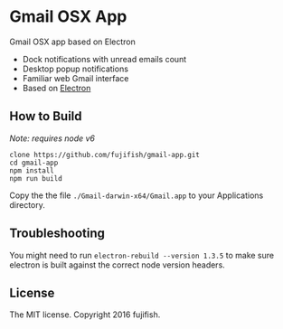 # Gmail OSX App

Gmail OSX app based on Electron

* Dock notifications with unread emails count
* Desktop popup notifications
* Familiar web Gmail interface
* Based on [Electron](http://electron.atom.io/)

## How to Build

_Note: requires node v6_

```
clone https://github.com/fujifish/gmail-app.git
cd gmail-app
npm install
npm run build
```

Copy the the file `./Gmail-darwin-x64/Gmail.app` to your Applications directory.

## Troubleshooting

You might need to run `electron-rebuild --version 1.3.5` to make sure electron is built against the correct 
node version headers.

## License

The MIT license. Copyright 2016 fujifish.
